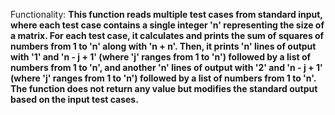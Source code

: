 Functionality: **This function reads multiple test cases from standard input, where each test case contains a single integer 'n' representing the size of a matrix. For each test case, it calculates and prints the sum of squares of numbers from 1 to 'n' along with 'n + n'. Then, it prints 'n' lines of output with '1' and 'n - j + 1' (where 'j' ranges from 1 to 'n') followed by a list of numbers from 1 to 'n', and another 'n' lines of output with '2' and 'n - j + 1' (where 'j' ranges from 1 to 'n') followed by a list of numbers from 1 to 'n'. The function does not return any value but modifies the standard output based on the input test cases.**